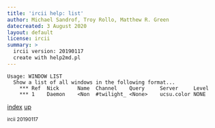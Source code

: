```yaml
---
title: 'ircii help: list'
author: Michael Sandrof, Troy Rollo, Matthew R. Green
datecreated: 3 August 2020
layout: default
license: ircii
summary: >
  ircii version: 20190117
  create with help2md.pl
---
```

```
Usage: WINDOW LIST 
  Show a list of all windows in the following format...
    *** Ref  Nick      Name  Channel    Query     Server     Level
    *** 1    Daemon    <Non  #twilight_ <None>    ucsu.color NONE
```

[index](index.html)
[up](..)

<small> ircii 20190117 </small>
